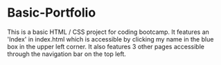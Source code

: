 # Basic-Portfolio
This is a basic HTML / CSS project for coding bootcamp. It features an 'Index' in index.html which is accessible by clicking my name in the blue box in the upper left corner. It also features 3 other pages accessible through the navigation bar on the top left.